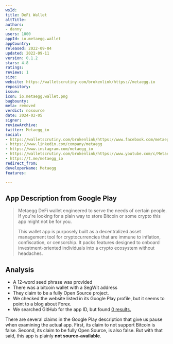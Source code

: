 ```yaml
---
wsId: 
title: DeFi Wallet
altTitle: 
authors:
- danny
users: 1000
appId: io.metaegg.wallet
appCountry: 
released: 2022-09-04
updated: 2022-09-11
version: 0.1.2
stars: 4.8
ratings: 
reviews: 1
size: 
website: https://walletscrutiny.com/brokenlink/https://metaegg.io
repository: 
issue: 
icon: io.metaegg.wallet.png
bugbounty: 
meta: removed
verdict: nosource
date: 2024-02-05
signer: 
reviewArchive: 
twitter: Metaegg_io
social:
- https://walletscrutiny.com/brokenlink/https://www.facebook.com/metaeggio
- https://www.linkedin.com/company/metaegg
- https://www.instagram.com/metaegg_io
- https://walletscrutiny.com/brokenlink/https://www.youtube.com/c/MetaeggMetaverse
- https://t.me/metaegg_io
redirect_from: 
developerName: Metaegg
features: 

---
```


## App Description from Google Play

> Metaegg DeFi wallet engineered to serve the needs of certain people. If you're looking for a plain way to store Bitcoin or some crypto this app might not be for you.
>
> This wallet app is purposely built as a decentralized asset management tool for cryptocurrencies that are immune to inflation, confiscation, or censorship. It packs features designed to onboard investment-oriented individuals into a crypto ecosystem without headaches.

## Analysis 

- A 12-word seed phrase was provided
- There was a bitcoin wallet with a SegWit address
- They claim to be a fully Open Source project. 
- We checked the website listed in its Google Play profile, but it seems to point to a blog about Forex. 
- We searched GitHub for the app ID, but found [0 results.](https://github.com/search?q=io.metaegg.wallet&type=code)

There are several claims in the Google Play description that give us pause when examining the actual app. First, its claim to not support Bitcoin is false. Second, its claim to be fully Open Source, is also false. But with that said, this app is plainly **not source-available**.